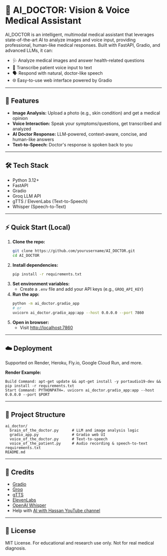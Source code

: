 # 🤖 AI_DOCTOR: Vision & Voice Medical Assistant

AI_DOCTOR is an intelligent, multimodal medical assistant that leverages state-of-the-art AI to analyze images and voice input, providing professional, human-like medical responses. Built with FastAPI, Gradio, and advanced LLMs, it can:

- 🩺 Analyze medical images and answer health-related questions
- 🎤 Transcribe patient voice input to text
- 🗣️ Respond with natural, doctor-like speech
- 🌐 Easy-to-use web interface powered by Gradio

---

## 🚀 Features

- **Image Analysis:** Upload a photo (e.g., skin condition) and get a medical opinion
- **Voice Interaction:** Speak your symptoms/questions, get transcribed and analyzed
- **AI Doctor Response:** LLM-powered, context-aware, concise, and human-like answers
- **Text-to-Speech:** Doctor's response is spoken back to you

---

## 🛠️ Tech Stack

- Python 3.12+
- FastAPI
- Gradio
- Groq LLM API
- gTTS / ElevenLabs (Text-to-Speech)
- Whisper (Speech-to-Text)

---

## ⚡ Quick Start (Local)

1. **Clone the repo:**
   ```bash
   git clone https://github.com/yourusername/AI_DOCTOR.git
   cd AI_DOCTOR
   ```
2. **Install dependencies:**
   ```bash
   pip install -r requirements.txt
   ```
3. **Set environment variables:**
   - Create a `.env` file and add your API keys (e.g., `GROQ_API_KEY`)
4. **Run the app:**
   ```bash
   python -m ai_doctor.gradio_app
   # or
   uvicorn ai_doctor.gradio_app:app --host 0.0.0.0 --port 7860
   ```
5. **Open in browser:**
   - Visit [http://localhost:7860](http://localhost:7860)

---

## ☁️ Deployment

Supported on Render, Heroku, Fly.io, Google Cloud Run, and more.

**Render Example:**
```
Build Command: apt-get update && apt-get install -y portaudio19-dev && pip install -r requirements.txt
Start Command: PYTHONPATH=. uvicorn ai_doctor.gradio_app:app --host 0.0.0.0 --port $PORT
```

---

## 📁 Project Structure

```
ai_doctor/
  brain_of_the_doctor.py      # LLM and image analysis logic
  gradio_app.py               # Gradio web UI
  voice_of_the_doctor.py      # Text-to-speech
  voice_of_the_patient.py     # Audio recording & speech-to-text
requirements.txt
README.md
```

---


## 🙏 Credits

- [Gradio](https://gradio.app/)
- [Groq](https://groq.com/)
- [gTTS](https://pypi.org/project/gTTS/)
- [ElevenLabs](https://elevenlabs.io/)
- [OpenAI Whisper](https://github.com/openai/whisper)
- Help with [AI with Hassan YouTube channel](https://www.youtube.com/@AI.with.Hassan)

---

## 📜 License

MIT License. For educational and research use only. Not for real medical diagnosis.